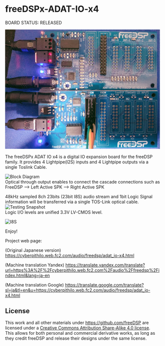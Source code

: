 # freeDSPx-ADAT-IO-x4
BOARD STATUS: RELEASED  

![Boar Photo](https://raw.githubusercontent.com/CyberPit/freeDSPx-ADAT-IO-x4c/CoolAduio-Version/Photo/MountedPCB.jpg)  

The freeDSPx ADAT IO x4 is a digital IO expansion board for the freeDSP family. 
It provides 4 Lightpipe(I2S) inputs and 4 Lightpipe outputs via a single Toslink Cable.

![Block Diagram](https://raw.githubusercontent.com/CyberPit/freeDSPx-ADAT-IO-x4c/CoolAduio-Version/Photo/ADAT-IO-x4_SystemBlockDiagram.png)  
Optical through output enables to connect the cascade connections such as FreeDSP --> Left Active SPK --> Right Active SPK

48kHz sampled 8ch 23bits (23bit I8S) audio stream and 1bit Logic Signal information will be transferred via a single TOS-Link optical cable.  
![Testing Snapshot](https://raw.githubusercontent.com/CyberPit/freeDSPx-ADAT-IO-x4c/CoolAduio-Version/Photo/Connect_SMDAB.jpg)  
Logic I/O levels are unified 3.3V LV-CMOS level.  


![I8S](https://raw.githubusercontent.com/CyberPit/freeDSPx-ADAT-IO-x4c/CoolAduio-Version/Photo/ADATIO_I8S_Thru-Latency.gif)  

Enjoy!

Project web page:

(Original Japanese version) https://cyberpithilo.web.fc2.com/audio/freedsp/adat_io-x4.html

(Machine translation Yandex) 
https://translate.yandex.com/translate?url=https%3A%2F%2Fcyberpithilo.web.fc2.com%2Faudio%2Ffreedsp%2Findex.html&lang=ja-en

(Machine translation Google) 
https://translate.google.com/translate?sl=ja&tl=en&u=https://cyberpithilo.web.fc2.com/audio/freedsp/adat_io-x4.html

## License

This work and all other materials under https://github.com/freeDSP are licensed under a <a rel="license" href="http://creativecommons.org/licenses/by-sa/4.0/legalcode">Creative Commons Attribution Share-Alike 4.0 license</a>. This allows for both personal and commercial derivative works, as long as they credit freeDSP and release their designs under the same license.

